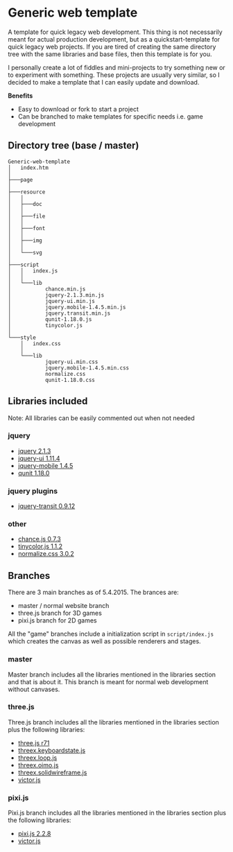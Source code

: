 # Generic web template

A template for quick legacy web development. This thing is not necessarily meant for actual production development, but as a quickstart-template for quick legacy web projects. If you are tired of creating the same directory tree with the same libraries and base files, then this template is for you.

I personally create a lot of fiddles and mini-projects to try something new or to experiment with something. These projects are usually very similar, so I decided to make a template that I can easily update and download.

**Benefits**

* Easy to download or fork to start a project
* Can be branched to make templates for specific needs i.e. game development

## Directory tree (base / master)

```
Generic-web-template
│   index.htm
│
├───page
│
├───resource
│   │
│   ├───doc
│   │
│   ├───file
│   │
│   ├───font
│   │
│   ├───img
│   │
│   └───svg
│
├───script
│   │   index.js
│   │
│   └───lib
│           chance.min.js
│           jquery-2.1.3.min.js
│           jquery-ui.min.js
│           jquery.mobile-1.4.5.min.js
│           jquery.transit.min.js
│           qunit-1.18.0.js
│           tinycolor.js
│
└───style
    │   index.css
    │
    └───lib
            jquery-ui.min.css
            jquery.mobile-1.4.5.min.css
            normalize.css
            qunit-1.18.0.css
```


## Libraries included

Note: All libraries can be easily commented out when not needed

### jquery

* [jquery 2.1.3](http://jquery.com/)
* [jquery-ui 1.11.4](http://jqueryui.com/)
* [jquery-mobile 1.4.5](http://jquerymobile.com/)
* [qunit 1.18.0](https://qunitjs.com/)

### jquery plugins

* [jquery-transit 0.9.12](http://ricostacruz.com/jquery.transit/)

### other

* [chance.js 0.7.3](http://chancejs.com/#)
* [tinycolor.js 1.1.2](https://github.com/bgrins/TinyColor)
* [normalize.css 3.0.2](http://necolas.github.io/normalize.css/)


## Branches

There are 3 main branches as of 5.4.2015. The brances are:

* master / normal website branch
* three.js branch for 3D games
* pixi.js branch for 2D games

All the "game" branches include a initialization script in `script/index.js` which creates the canvas as well as possible renderers and stages.

### master

Master branch includes all the libraries mentioned in the libraries section and that is about it. This branch is meant for normal web development without canvases.

### three.js

Three.js branch includes all the libraries mentioned in the libraries section plus the following libraries:

* [three.js r71](http://threejs.org/)
* [threex.keyboardstate.js](http://www.threejsgames.com/extensions/)
* [threex.loop.js](http://www.threejsgames.com/extensions/)
* [threex.oimo.js](http://www.threejsgames.com/extensions/)
* [threex.solidwireframe.js](http://www.threejsgames.com/extensions/)
* [victor.js](http://victorjs.org/)

### pixi.js

Pixi.js branch includes all the libraries mentioned in the libraries section plus the following libraries:

* [pixi.js 2.2.8](http://www.pixijs.com/)
* [victor.js](http://victorjs.org/)
